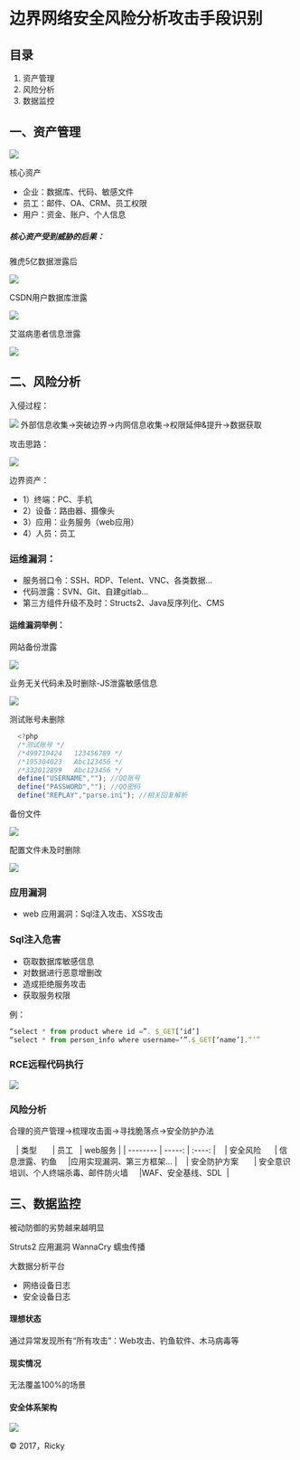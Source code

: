 # 边界网络安全风险分析攻击手段识别

## 目录
1. 资产管理
2. 风险分析
3. 数据监控


## 一、资产管理

![](/image/image_safety_01.jpeg)

核心资产

* 企业：数据库、代码、敏感文件
* 员工：邮件、OA、CRM、员工权限
* 用户：资金、账户、个人信息

##### 核心资产受到威胁的后果：

雅虎5亿数据泄露后

![](/image/image_safety_02.jpeg)

CSDN用户数据库泄露

![](/image/image_safety_03.jpeg)

艾滋病患者信息泄露

![](/image/image_safety_04.jpeg)


## 二、风险分析

入侵过程：

![](/image/image_safety_05.jpeg)
外部信息收集->突破边界->内网信息收集->权限延伸&提升->数据获取

攻击思路：

![](/image/image_safety_06.jpeg)

边界资产：

* 1）终端：PC、手机
* 2）设备：路由器、摄像头
* 3）应用：业务服务（web应用）
* 4）人员：员工

### 运维漏洞：

*  服务弱口令：SSH、RDP、Telent、VNC、各类数据...
*  代码泄露：SVN、Git、自建gitlab...
*  第三方组件升级不及时：Structs2、Java反序列化、CMS


#### 运维漏洞举例：


网站备份泄露

![](/image/image_safety_07.jpeg)

业务无关代码未及时删除-JS泄露敏感信息

![](/image/image_safety_08.jpeg)


测试账号未删除
```javascript
  <?php
  /*测试账号 */
  /*499719424   123456789 */
  /*195304023   Abc123456 */
  /*332012899   Abc123456 */
  define("USERNAME",""); //QQ账号
  define("PASSWORD",""); //QQ密码
  define("REPLAY","parse.ini"); //相关回复解析
```
备份文件

![](/image/image_safety_09.jpeg)

配置文件未及时删除

![](/image/image_safety_10.jpeg)


### 应用漏洞

* web 应用漏洞：Sql注入攻击、XSS攻击

### Sql注入危害

  * 窃取数据库敏感信息
  * 对数据进行恶意增删改
  * 造成拒绝服务攻击
  * 获取服务权限
  
例：
```javascript
“select * from product where id =”. $_GET[‘id’]
“select * from person_info where username=‘”.$_GET[‘name’].“’”
```

### RCE远程代码执行

![](/image/image_safety_11.jpeg)


###  风险分析

合理的资产管理->梳理攻击面->寻找脆落点->安全防护办法

    | 类型        | 员工    | web服务  |
    | --------   | -----:   | :----: |
    | 安全风险       | 信息泄露、钓鱼      |应用实现漏洞、第三方框架... |
    | 安全防护方案        | 安全意识培训、个人终端杀毒、邮件防火墙      |WAF、安全基线、SDL   |



## 三、数据监控

被动防御的劣势越来越明显

Struts2 应用漏洞
WannaCry 蠕虫传播

大数据分析平台

* 网络设备日志
* 安全设备日志

#### 理想状态

通过异常发现所有“所有攻击”：Web攻击、钓鱼软件、木马病毒等

#### 现实情况

无法覆盖100%的场景

#### 安全体系架构

![](/image/image_safety_12.jpeg)



&copy; 2017，Ricky
